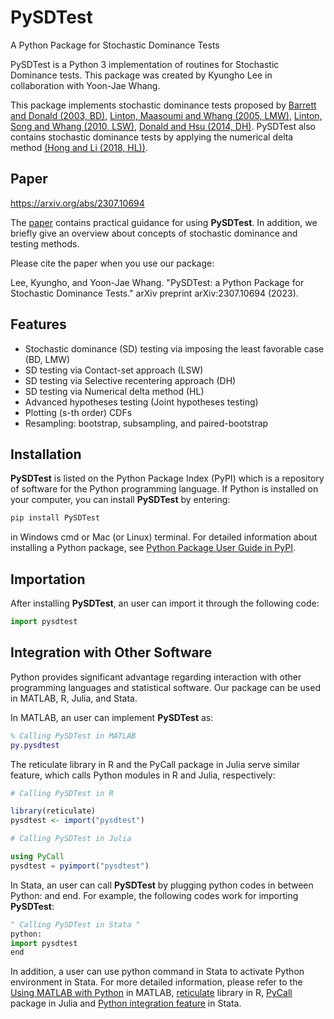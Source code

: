 # PySDTest

 A Python Package for Stochastic Dominance Tests

PySDTest is a Python 3 implementation of routines for Stochastic Dominance tests. This package was created by Kyungho Lee in collaboration with Yoon-Jae Whang.

This package implements stochastic dominance tests proposed by [Barrett and Donald (2003, BD)](https://doi.org/10.1111/1468-0262.00390), [Linton, Maasoumi and Whang (2005, LMW)](https://ideas.repec.org/a/oup/restud/v72y2005i3p735-765.html), [Linton, Song and Whang (2010, LSW)](https://econpapers.repec.org/article/eeeeconom/v_3a154_3ay_3a2010_3ai_3a2_3ap_3a186-202.htm), [Donald and Hsu (2014, DH)](https://www.tandfonline.com/doi/full/10.1080/07474938.2013.833813). PySDTest also contains stochastic dominance tests by applying the numerical delta method [(Hong and Li (2018, HL))](https://www.sciencedirect.com/science/article/abs/pii/S0304407618300988.html).

## Paper

https://arxiv.org/abs/2307.10694

The [paper](https://arxiv.org/abs/2307.10694) contains practical guidance for using **PySDTest**. In addition, we briefly give an overview about concepts of stochastic dominance and testing methods. 

Please cite the paper when you use our package:

Lee, Kyungho, and Yoon-Jae Whang. "PySDTest: a Python Package for Stochastic Dominance Tests." arXiv preprint arXiv:2307.10694 (2023).

## Features

- Stochastic dominance (SD) testing via imposing the least favorable case (BD, LMW)
- SD testing via Contact-set approach (LSW)
- SD testing via Selective recentering approach (DH)
- SD testing via Numerical delta method (HL)
- Advanced hypotheses testing (Joint hypotheses testing)
- Plotting (s-th order) CDFs
- Resampling: bootstrap, subsampling, and paired-bootstrap


## Installation

**PySDTest** is listed on the Python Package Index (PyPI) which is a repository of software for the Python programming language. If Python is installed on your computer, you can install **PySDTest** by entering:

```python
pip install PySDTest
```

in Windows cmd or Mac (or Linux) terminal. For detailed information about installing a Python package, see [Python Package User Guide in PyPI](https://packaging.python.org/tutorials/installing-packages/).

## Importation

After installing **PySDTest**, an user can import it through the following code:

```python
import pysdtest
```

## Integration with Other Software

Python provides significant advantage regarding interaction with other programming languages and statistical software. Our package can be used in MATLAB, R, Julia, and Stata. 

In MATLAB, an user can implement **PySDTest** as:

```matlab
% Calling PySDTest in MATLAB
py.pysdtest
```

The reticulate library in R and the PyCall package in Julia serve similar feature, which calls Python modules in R and Julia, respectively:

```r
# Calling PySDTest in R

library(reticulate)
pysdtest <- import("pysdtest")
```

```julia
# Calling PySDTest in Julia

using PyCall
pysdtest = pyimport("pysdtest")
```

In Stata, an user can call **PySDTest** by plugging python codes in between Python: and end. For example, the following codes work for importing **PySDTest**:

```python
" Calling PySDTest in Stata "
python:
import pysdtest
end
```

In addition, a user can use python command in Stata to activate Python environment in Stata. For more detailed information, please refer to the [Using MATLAB with Python](https://www.mathworks.com/products/matlab/matlab-and-python.html) in MATLAB, [reticulate](https://rstudio.github.io/reticulate/articles/calling_python.html) library in R, [PyCall](https://github.com/JuliaPy/PyCall.jl) package in Julia and [Python integration feature](https://www.stata.com/stata16/python-integration/) in Stata.
